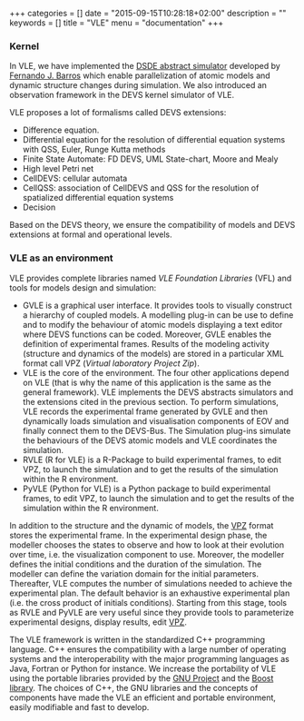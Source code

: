 +++
categories = []
date = "2015-09-15T10:28:18+02:00"
description = ""
keywords = []
title = "VLE"
menu = "documentation"
+++

### Kernel

In VLE, we have implemented the [DSDE abstract
simulator](http://portal.acm.org/citation.cfm?id=293257) developed by [Fernando
J. Barros](http://eden.dei.uc.pt/~barros/) which enable parallelization of
   atomic models and dynamic structure changes during simulation. We also
   introduced an observation framework in the DEVS kernel simulator of VLE.

VLE proposes a lot of formalisms called DEVS extensions:

- Difference equation.
- Differential equation for the resolution of differential equation systems
  with QSS, Euler, Runge Kutta methods
- Finite State Automate: FD DEVS, UML State-chart, Moore and Mealy
- High level Petri net
- CellDEVS: cellular automata
- CellQSS: association of CellDEVS and QSS for the resolution of spatialized
  differential equation systems
- Decision

Based on the DEVS theory, we ensure the compatibility of models and DEVS
extensions at formal and operational levels.

### VLE as an environment

VLE provides complete libraries named *VLE Foundation Libraries* (VFL) and
tools for models design and simulation:

- GVLE is a graphical user interface. It provides tools to visually construct a
  hierarchy of coupled models. A modelling plug-in can be use to define and to
  modify the behaviour of atomic models displaying a text editor where DEVS
  functions can be coded. Moreover, GVLE enables the definition of experimental
  frames. Results of the modeling activity (structure and dynamics of the
  models) are stored in a particular XML format call VPZ (*Virtual laboratory
  Project Zip*).
- VLE is the core of the environment. The four other applications depend on VLE
  (that is why the name of this application is the same as the general
  framework). VLE implements the DEVS abstracts simulators and the extensions
  cited in the previous section. To perform simulations, VLE records the
  experimental frame generated by GVLE and then dynamically loads simulation
  and visualisation components of EOV and finally connect them to the DEVS-Bus.
  The Simulation plug-ins simulate the behaviours of the DEVS atomic models and
  VLE coordinates the simulation.
- RVLE (R for VLE) is a R-Package to build experimental frames, to edit VPZ, to
  launch the simulation and to get the results of the simulation within the R
  environment.
- PyVLE (Python for VLE) is a Python package to build experimental frames, to
  edit VPZ, to launch the simulation and to get the results of the simulation
  within the R environment.

In addition to the structure and the dynamic of models, the [VPZ](VPZ
"wikilink") format stores the experimental frame. In the experimental design
phase, the modeller chooses the states to observe and how to look at their
evolution over time, i.e. the visualization component to use. Moreover, the
modeller defines the initial conditions and the duration of the simulation. The
modeller can define the variation domain for the initial parameters.
Thereafter, VLE computes the number of simulations needed to achieve the
experimental plan. The default behavior is an exhaustive experimental plan
(i.e. the cross product of initials conditions). Starting from this stage,
tools as RVLE and PyVLE are very useful since they provide tools to
parameterize experimental designs, display results, edit [VPZ](VPZ "wikilink").

The VLE framework is written in the standardized C++ programming language. C++
ensures the compatibility with a large number of operating systems and the
interoperability with the major programming languages as Java, Fortran or
Python for instance. We increase the portability of VLE using the portable
libraries provided by the [GNU Project](http://wwww.gnu.org) and the [Boost
library](http://www.boost.org). The choices of C++, the GNU libraries and the
concepts of components have made the VLE an efficient and portable environment,
easily modifiable and fast to develop.
